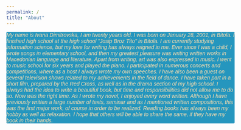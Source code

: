 ```yaml
---
permalink: /
title: "About"
---
```




<!DOCTYPE html>
<html lang="en">
<head>
    <meta charset="UTF-8">
    <title>Title</title>
    <meta name="keywords" content="" />
    <meta name="description" content="" />
    <meta http-equiv="content-type" content="text/html; charset=utf-8" />
    <title>Uncovered by FCSE</title>
    <link href='https://fonts.googleapis.com/css?family=Oswald:400,300' rel='stylesheet' type='text/css' />
    <link href='https://fonts.googleapis.com/css?family=Abel%7CSatisfy' rel='stylesheet' type='text/css' />
</head>
<body>
    <p style="font-family: satisfy, Arial, serif; font-style: oblique;background-color: rgb(37,150,190);color: navajowhite;
        border-radius: 3px; width: 600px">
      My name is Ivana Dimitrovska, I am twenty years old. I was born on January 28, 2001, in Bitola. I finished high school at the high school "Josip Broz Tito" in Bitola. I am currently studying information science, but my love for writing has always reigned in me. Ever since I was a child, I wrote songs in elementary school, and then my greatest pleasure was writing written works in Macedonian language and literature. Apart from writing, art was also expressed in music. I went to music school for six years and played the piano. I participated in numerous concerts and competitions, where as a host I always wrote my own speeches. I have also been a guest on several television shows related to my achievements in the field of dance. I have taken part in a short film, prepared by the Red Cross, as well as in the drama section of my high school. I always had the idea to write a beautiful book, but time and responsibilities did not allow me to do so. Now was the right time. As I wrote my novel, I enjoyed every word written. Although I have previously written a large number of texts, seminar and as I mentioned written compositions, this was the first major work, of course in order to be realized. Reading books has always been my hobby as well as relaxation. I hope that others will be able to share the same, if they have my book in their hands.
    </p>
<img src="https://user-images.githubusercontent.com/61246403/123483786-94882e80-d607-11eb-8e13-53ed8bf51548.jpg" style="border-radius: 3px;margin-top:-800px; margin-left: 700px" height="300px" width="300px">
</body>
</html>


